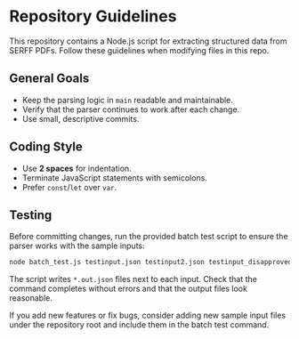 # Repository Guidelines

This repository contains a Node.js script for extracting structured data from SERFF PDFs. Follow these guidelines when modifying files in this repo.

## General Goals
- Keep the parsing logic in `main` readable and maintainable.
- Verify that the parser continues to work after each change.
- Use small, descriptive commits.

## Coding Style
- Use **2 spaces** for indentation.
- Terminate JavaScript statements with semicolons.
- Prefer `const`/`let` over `var`.

## Testing
Before committing changes, run the provided batch test script to ensure the parser works with the sample inputs:

```bash
node batch_test.js testinput.json testinput2.json testinput_disapproved.json
```

The script writes `*.out.json` files next to each input. Check that the command completes without errors and that the output files look reasonable.

If you add new features or fix bugs, consider adding new sample input files under the repository root and include them in the batch test command.


